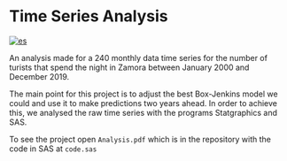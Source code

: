 # Time Series Analysis

[![es](https://img.shields.io/badge/lang-es-red.svg)](/README-ES.md)

An analysis made for a 240 monthly data time series for the number of turists that spend the night in Zamora between January 2000 and December 2019. 

The main point for this project is to adjust the best Box-Jenkins model we could and use it to make predictions two years ahead.
In order to achieve this, we analysed the raw time series with the programs Statgraphics and SAS.

To see the project open ```Analysis.pdf``` which is in the repository with the code in SAS at ```code.sas```
